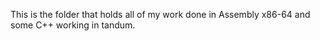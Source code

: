 This is the folder that holds all of my work done in Assembly x86-64 and some C++ working in tandum.
